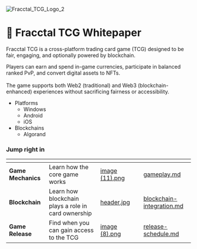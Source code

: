 
![Fracctal_TCG_Logo_2](https://github.com/user-attachments/assets/d3057324-a3f4-47c2-9b33-50f38e435836)

# 📔 Fracctal TCG Whitepaper

Fracctal TCG is a cross-platform trading card game (TCG) designed to be fair, engaging, and optionally powered by blockchain.&#x20;

Players can earn and spend in-game currencies, participate in balanced ranked PvP, and convert digital assets to NFTs. \
\
The game supports both Web2 (traditional) and Web3 (blockchain-enhanced) experiences without sacrificing fairness or accessibility.&#x20;



* Platforms
  * Windows
  * Android
  * iOS
* Blockchains
  * Algorand

### Jump right in

<table data-view="cards"><thead><tr><th></th><th></th><th data-hidden data-card-cover data-type="files"></th><th data-hidden></th><th data-hidden data-card-target data-type="content-ref"></th></tr></thead><tbody><tr><td><strong>Game Mechanics</strong></td><td>Learn how the core game works</td><td><a href=".gitbook/assets/image (11).png">image (11).png</a></td><td></td><td><a href="getting-started/gameplay.md">gameplay.md</a></td></tr><tr><td><strong>Blockchain</strong></td><td>Learn how blockchain plays a role in card ownership</td><td><a href=".gitbook/assets/header.jpg">header.jpg</a></td><td></td><td><a href="getting-started/blockchain-integration.md">blockchain-integration.md</a></td></tr><tr><td><strong>Game Release</strong></td><td>Find when you can gain access to the TCG</td><td><a href=".gitbook/assets/image (8).png">image (8).png</a></td><td></td><td><a href="basics/release-schedule.md">release-schedule.md</a></td></tr></tbody></table>
